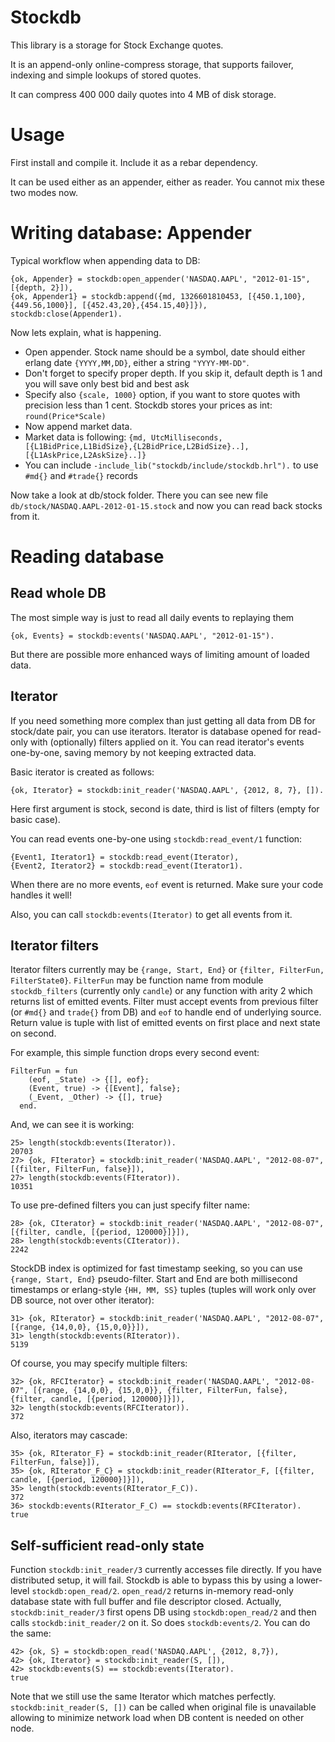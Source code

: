 Stockdb
=======


This library is a storage for Stock Exchange quotes.

It is an append-only online-compress storage, that supports failover, indexing and simple lookups of stored quotes.

It can compress 400 000 daily quotes into 4 MB of disk storage.

Usage
=====

First install and compile it. Include it as a rebar dependency.

It can be used either as an appender, either as reader. You cannot mix these two modes now.

Writing database: Appender
==========================

Typical workflow when appending data to DB:

    {ok, Appender} = stockdb:open_appender('NASDAQ.AAPL', "2012-01-15", [{depth, 2}]),
    {ok, Appender1} = stockdb:append({md, 1326601810453, [{450.1,100},{449.56,1000}], [{452.43,20},{454.15,40}]}),
    stockdb:close(Appender1).


Now lets explain, what is happening.

* Open appender. Stock name should be a symbol, date should either erlang date `{YYYY,MM,DD}`, either a string `"YYYY-MM-DD"`.
* Don't forget to specify proper depth. If you skip it, default depth is 1 and you will save only best bid and best ask
* Specify also `{scale, 1000}` option, if you want to store quotes with precision less than 1 cent. Stockdb stores your prices as int: `round(Price*Scale)`
* Now append market data.
* Market data is following: ```{md, UtcMilliseconds, [{L1BidPrice,L1BidSize},{L2BidPrice,L2BidSize}..], [{L1AskPrice,L2AskSize}..]}```
* You can include ```-include_lib("stockdb/include/stockdb.hrl").``` to use ```#md{}``` and ```#trade{}``` records

Now take a look at db/stock folder. There you can see new file `db/stock/NASDAQ.AAPL-2012-01-15.stock` and now you can read back stocks from it.


Reading database
================

Read whole DB
-------------

The most simple way is just to read all daily events to replaying them

    {ok, Events} = stockdb:events('NASDAQ.AAPL', "2012-01-15").

But there are possible more enhanced ways of limiting amount of loaded data.


Iterator
--------

If you need something more complex than just getting all data from DB for stock/date pair, you can use iterators.
Iterator is database opened for read-only with (optionally) filters applied on it.
You can read iterator's events one-by-one, saving memory by not keeping extracted data.

Basic iterator is created as follows:

    {ok, Iterator} = stockdb:init_reader('NASDAQ.AAPL', {2012, 8, 7}, []).

Here first argument is stock, second is date, third is list of filters (empty for basic case).

You can read events one-by-one using `stockdb:read_event/1` function:

    {Event1, Iterator1} = stockdb:read_event(Iterator),
    {Event2, Iterator2} = stockdb:read_event(Iterator1).

When there are no more events, `eof` event is returned. Make sure your code handles it well!

Also, you can call `stockdb:events(Iterator)` to get all events from it.


Iterator filters
----------------

Iterator filters currently may be `{range, Start, End}` or `{filter, FilterFun, FilterState0}`.
`FilterFun` may be function name from module `stockdb_filters` (currently only `candle`) or
any function with arity 2 which returns list of emitted events. Filter must accept events from
previous filter (or `#md{}` and `trade{}` from DB) and `eof` to handle end of underlying source.
Return value is tuple with list of emitted events on first place and next state on second.

For example, this simple function drops every second event:

    FilterFun = fun
        (eof, _State) -> {[], eof};
        (Event, true) -> {[Event], false};
        (_Event, _Other) -> {[], true}
      end.

And, we can see it is working:

    25> length(stockdb:events(Iterator)).          
    20703
    27> {ok, FIterator} = stockdb:init_reader('NASDAQ.AAPL', "2012-08-07", [{filter, FilterFun, false}]),
    27> length(stockdb:events(FIterator)).
    10351

To use pre-defined filters you can just specify filter name:

    28> {ok, CIterator} = stockdb:init_reader('NASDAQ.AAPL', "2012-08-07", [{filter, candle, [{period, 120000}]}]),
    28> length(stockdb:events(CIterator)).
    2242

StockDB index is optimized for fast timestamp seeking, so you can use `{range, Start, End}` pseudo-filter. Start and End
are both millisecond timestamps or erlang-style `{HH, MM, SS}` tuples (tuples will work only over DB source, not over other iterator):

    31> {ok, RIterator} = stockdb:init_reader('NASDAQ.AAPL', "2012-08-07", [{range, {14,0,0}, {15,0,0}}]),
    31> length(stockdb:events(RIterator)).
    5139

Of course, you may specify multiple filters:

    32> {ok, RFCIterator} = stockdb:init_reader('NASDAQ.AAPL', "2012-08-07", [{range, {14,0,0}, {15,0,0}}, {filter, FilterFun, false}, {filter, candle, [{period, 120000}]}]),
    32> length(stockdb:events(RFCIterator)).
    372                                   

Also, iterators may cascade:

    35> {ok, RIterator_F} = stockdb:init_reader(RIterator, [{filter, FilterFun, false}]),
    35> {ok, RIterator_F_C} = stockdb:init_reader(RIterator_F, [{filter, candle, [{period, 120000}]}]),
    35> length(stockdb:events(RIterator_F_C)).
    372
    36> stockdb:events(RIterator_F_C) == stockdb:events(RFCIterator).
    true


Self-sufficient read-only state
-------------------------------

Function `stockdb:init_reader/3` currently accesses file directly. If you have distributed setup, it will fail. Stockdb is able to bypass this by using a lower-level `stockdb:open_read/2`.
`open_read/2` returns in-memory read-only database state with full buffer and file descriptor closed. Actually, `stockdb:init_reader/3` first opens DB using `stockdb:open_read/2` and then calls `stockdb:init_reader/2` on it. So does `stockdb:events/2`. You can do the same:

    42> {ok, S} = stockdb:open_read('NASDAQ.AAPL', {2012, 8,7}),
    42> {ok, Iterator} = stockdb:init_reader(S, []),
    42> stockdb:events(S) == stockdb:events(Iterator).
    true

Note that we still use the same Iterator which matches perfectly. `stockdb:init_reader(S, [])` can be called when original file is unavailable allowing to minimize network load when DB content is needed on other node.
